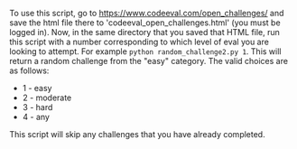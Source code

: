 To use this script, go to https://www.codeeval.com/open_challenges/ and save
the html file there to 'codeeval_open_challenges.html' (you must be logged in).
Now, in the same directory that you saved that HTML file, run this script with
a number corresponding to which level of eval you are looking to attempt. For
example `python random_challenge2.py 1`. This will return a random challenge
from the "easy" category. The valid choices are as follows:

* 1 - easy
* 2 - moderate
* 3 - hard
* 4 - any

This script will skip any challenges that you have already completed.
